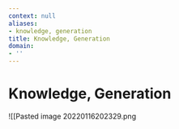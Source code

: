 ```yaml
---
context: null
aliases:
- knowledge, generation
title: Knowledge, Generation
domain:
- ''
---
```


# Knowledge, Generation

![[Pasted image 20220116202329.png
